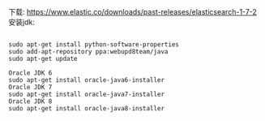 
下载: https://www.elastic.co/downloads/past-releases/elasticsearch-1-7-2
安装jdk:
<pre><code>
sudo apt-get install python-software-properties
sudo add-apt-repository ppa:webupd8team/java
sudo apt-get update

Oracle JDK 6
sudo apt-get install oracle-java6-installer
Oracle JDK 7
sudo apt-get install oracle-java7-installer
Oracle JDK 8
sudo apt-get install oracle-java8-installer
</code></pre>



